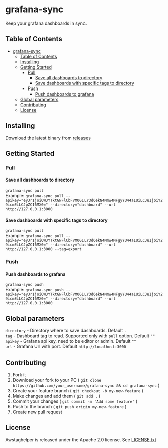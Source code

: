 # grafana-sync

Keep your grafana dashboards in sync.

## Table of Contents

- [grafana-sync](#grafana-sync)
  - [Table of Contents](#table-of-contents)
  - [Installing](#installing)
  - [Getting Started](#getting-started)
    - [Pull](#pull)
      - [Save all dashboards to directory](#save-all-dashboards-to-directory)
      - [Save dashboards with specific tags to directory](#save-dashboards-with-specific-tags-to-directory)
    - [Push](#push)
      - [Push dashboards to grafana](#push-dashboards-to-grafana)
  - [Global parameters](#global-parameters)
  - [Contributing](#contributing)
  - [License](#license)

## Installing

Download the latest binary from [releases](https://github.com/mpostument/grafana-sync/releases)

## Getting Started

### Pull

#### Save all dashboards to directory

`grafana-sync pull`  
Example:
 `grafana-sync pull --apikey="eyJrIjoiOWJYTktGNFlCbFVMOG1LY3d6ekN4Mmw4MFgyYU44a1UiLCJuIjoiY29icmEiLCJpZCI6MX0=" --directory="dashboard" --url http://127.0.0.1:3000`

#### Save dashboards with specific tags to directory

`grafana-sync pull`  
Example:
 `grafana-sync pull --apikey="eyJrIjoiOWJYTktGNFlCbFVMOG1LY3d6ekN4Mmw4MFgyYU44a1UiLCJuIjoiY29icmEiLCJpZCI6MX0=" --directory="dashboard" --url http://127.0.0.1:3000 --tag=export`  

### Push

#### Push dashboards to grafana

`grafana-sync push`  
Example:
 `grafana-sync push --apikey="eyJrIjoiOWJYTktGNFlCbFVMOG1LY3d6ekN4Mmw4MFgyYU44a1UiLCJuIjoiY29icmEiLCJpZCI6MX0=" --directory="dashboard" --url http://127.0.0.1:3000`

## Global parameters

`directory` - Directory where to save dashboards. Default `.`  
`tag` - Dashboard tag to read. Supported only with `pull` option. Default `""`  
`apikey` - Grafana api key, need to be editor or admin. Default `""`  
`url` - Grafana Url with port. Default `http://localhost:3000`  

## Contributing

1. Fork it
2. Download your fork to your PC ( `git clone https://github.com/your_username/grafana-sync && cd grafana-sync` )
3. Create your feature branch ( `git checkout -b my-new-feature` )
4. Make changes and add them ( `git add .` )
5. Commit your changes ( `git commit -m 'Add some feature'` )
6. Push to the branch ( `git push origin my-new-feature` )
7. Create new pull request

## License

Awstaghelper is released under the Apache 2.0 license. See [LICENSE.txt](https://github.com/mpostument/grafana-sync/blob/master/LICENSE)
